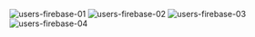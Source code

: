![users-firebase-01](https://user-images.githubusercontent.com/52263928/86988310-54b60600-c16e-11ea-9ede-8d3632824f97.jpeg)
![users-firebase-02](https://user-images.githubusercontent.com/52263928/86988318-5aabe700-c16e-11ea-81fa-dbda565d40c5.jpeg)
![users-firebase-03](https://user-images.githubusercontent.com/52263928/86988327-5da6d780-c16e-11ea-933e-c288ef1c1f09.jpeg)
![users-firebase-04](https://user-images.githubusercontent.com/52263928/86988332-5f709b00-c16e-11ea-880f-3d0ade62bf98.jpeg)
